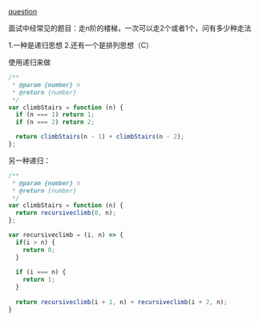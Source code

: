 [question](https://leetcode.com/problems/climbing-stairs/)

面试中经常见的题目：走n阶的楼梯，一次可以走2个或者1个，问有多少种走法


1.一种是递归思想
2.还有一个是排列思想（C）


使用递归来做
```js
/**
 * @param {number} n
 * @return {number}
 */
var climbStairs = function (n) {
  if (n === 1) return 1;
  if (n === 2) return 2;

  return climbStairs(n - 1) + climbStairs(n - 2);
};
```
另一种递归：

```js
/**
 * @param {number} n
 * @return {number}
 */
var climbStairs = function (n) {
  return recursiveclimb(0, n);
};

var recursiveclimb = (i, n) => {
  if(i > n) {
    return 0;
  }
  
  if (i === n) {
    return 1;
  }
  
  return recursiveclimb(i + 1, n) + recursiveclimb(i + 2, n);
}
```